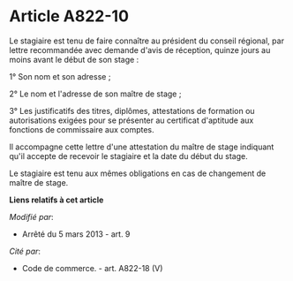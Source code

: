 # Article A822-10

Le stagiaire est tenu de faire connaître au président du conseil régional, par lettre recommandée avec demande d'avis de
réception, quinze jours au moins avant le début de son stage :

1° Son nom et son adresse ;

2° Le nom et l'adresse de son maître de stage ;

3° Les justificatifs des titres, diplômes, attestations de formation ou autorisations exigées pour se présenter au certificat
d'aptitude aux fonctions de commissaire aux comptes. 

Il accompagne cette lettre d'une attestation du maître de stage indiquant qu'il accepte de recevoir le stagiaire et la date
du début du stage.

Le stagiaire est tenu aux mêmes obligations en cas de changement de maître de stage.

**Liens relatifs à cet article**

_Modifié par_:

  - Arrêté du 5 mars 2013 - art. 9

_Cité par_:

  - Code de commerce. - art. A822-18 (V)

